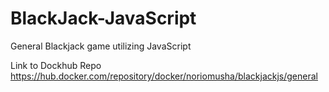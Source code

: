 # BlackJack-JavaScript
General Blackjack game utilizing JavaScript

Link to Dockhub Repo
https://hub.docker.com/repository/docker/noriomusha/blackjackjs/general
